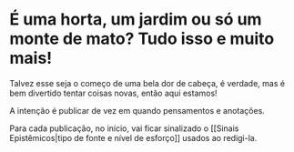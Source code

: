 # É uma horta, um jardim ou só um monte de mato? Tudo isso e muito mais!

Talvez esse seja o começo de uma bela dor de cabeça, é verdade, mas é bem divertido tentar coisas novas, então aqui estamos!

A intenção é publicar de vez em quando pensamentos e anotações.

Para cada publicação, no início, vai ficar sinalizado o [[Sinais Epistêmicos|tipo de fonte e nível de esforço]] usados ao redigi-la. 
